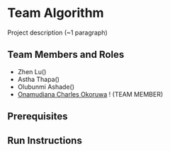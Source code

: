 # Team Algorithm

Project description (~1 paragraph)

## Team Members and Roles

* Zhen Lu()
* Astha Thapa()
* Olubunmi Ashade() 
* [Onamudiana Charles Okoruwa](https://github.com/Charlesonos/CIS641-HW2-Okoruwa.git) ! (TEAM MEMBER)


## Prerequisites

## Run Instructions
